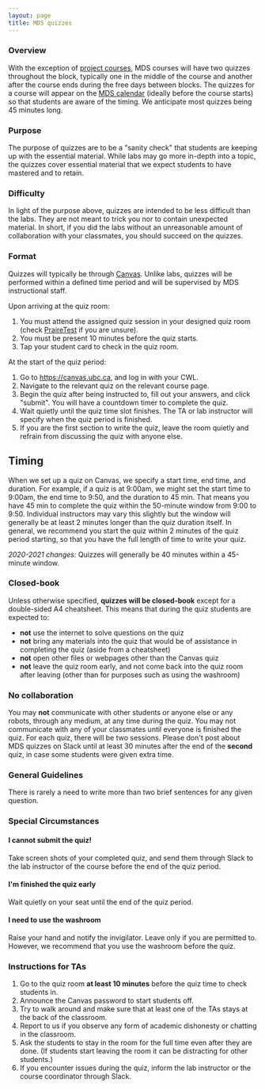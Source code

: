```yaml
---
layout: page
title: MDS quizzes
---
```



### Overview
With the exception of [project courses](https://ubc-mds.github.io/2019-08-22-project-courses/), MDS courses will have two quizzes throughout the block, typically one in the middle of the course and another after the course ends during the free days between blocks. The quizzes for a course will appear on the [MDS calendar](https://ubc-mds.github.io/calendar/) (ideally before the course starts) so that students are aware of the timing. We anticipate most quizzes being 45 minutes long.

### Purpose
The purpose of quizzes are to be a "sanity check" that students are keeping up with the essential material. While labs may go more in-depth into a topic, the quizzes cover essential material that we expect students to have mastered and to retain.

### Difficulty
In light of the purpose above, quizzes are intended to be less difficult than the labs. They are not meant to trick you nor to contain unexpected material. In short, if you did the labs without an unreasonable amount of collaboration with your classmates, you should succeed on the quizzes.

### Format

Quizzes will typically be through [Canvas](canvas.ubc.ca). Unlike labs, quizzes will be performed within a defined time period and will be supervised by MDS instructional staff.

Upon arriving at the quiz room:

1. You must attend the assigned quiz session in your designed quiz room (check [PraireTest](https://ca.prairietest.com/pt) if you are unsure).
2. You must be present 10 minutes before the quiz starts.
3. Tap your student card to check in the quiz room.

At the start of the quiz period:

1. Go to <https://canvas.ubc.ca>, and log in with your CWL.
2. Navigate to the relevant quiz on the relevant course page.
3. Begin the quiz after being instructed to, fill out your answers, and click "submit". You will have a countdown timer to complete the quiz.
4. Wait quietly until the quiz time slot finishes. The TA or lab instructor will specify when the quiz period is finished.
5. If you are the first section to write the quiz, leave the room quietly and refrain from discussing the quiz with anyone else.


## Timing

When we set up a quiz on Canvas, we specify a start time, end time, and duration. For example, if a quiz is at 9:00am, we might set the start time to 9:00am, the end time to 9:50, and the duration to 45 min. That means you have 45 min to complete the quiz within the 50-minute window from 9:00 to 9:50. Individual instructors may vary this slightly but the window will generally be at least 2 minutes longer than the quiz duration itself. In general, we recommend you start the quiz within 2 minutes of the quiz period starting, so that you have the full length of time to write your quiz.

_2020-2021 changes:_ Quizzes will generally be 40 minutes within a 45-minute window.


### Closed-book

Unless otherwise specified, **quizzes will be closed-book** except for a double-sided A4 cheatsheet. This means that during the quiz students are expected to:

  - **not** use the internet to solve questions on the quiz
  - **not** bring any materials into the quiz that would be of assistance in completing the quiz (aside from a cheatsheet)
  - **not** open other files or webpages other than the Canvas quiz
  - **not** leave the quiz room early, and not come back into the quiz room after leaving (other than for purposes such as using the washroom)


### No collaboration

You may **not** communicate with other students or anyone else or any robots, through any medium, at any time during the quiz. You may not communicate with any of your classmates until everyone is finished the quiz. For each quiz, there will be two sessions. Please don't post about MDS quizzes on Slack until at least 30 minutes after the end of the **second** quiz, in case some students were given extra time.


### General Guidelines

There is rarely a need to write more than two brief sentences for any given question. 

### Special Circumstances

#### I cannot submit the quiz!

Take screen shots of your completed quiz, and send them through Slack to the lab instructor of the course before the end of the quiz period.

#### I'm finished the quiz early

Wait quietly on your seat until the end of the quiz period.

#### I need to use the washroom

Raise your hand and notify the invigilator. Leave only if you are permitted to. However, we recommend that you use the washroom before the quiz.

### Instructions for TAs

1. Go to the quiz room **at least 10 minutes** before the quiz time to check students in.
2. Announce the Canvas password to start students off.
3. Try to walk around and make sure that at least one of the TAs stays at the back of the classroom.
4. Report to us if you observe any form of academic dishonesty or chatting in the classroom.
5. Ask the students to stay in the room for the full time even after they are done. (If students start leaving the room it can be distracting for other students.)
6. If you encounter issues during the quiz, inform the lab instructor or the course coordinator through Slack.

